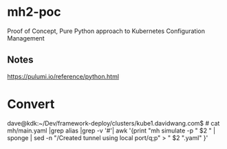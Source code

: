 # mh2-poc

Proof of Concept, Pure Python approach to Kubernetes Configuration Management

## Notes

https://pulumi.io/reference/python.html


# Convert
dave@kdk:~/Dev/framework-deploy/clusters/kube1.davidwang.com$ # cat mh/main.yaml |grep alias |grep -v '#'| awk '{print "mh simulate -p " $2 " | sponge | sed -n \"/Created tunnel using local port/q;p\" > " $2 ".yaml" }'
